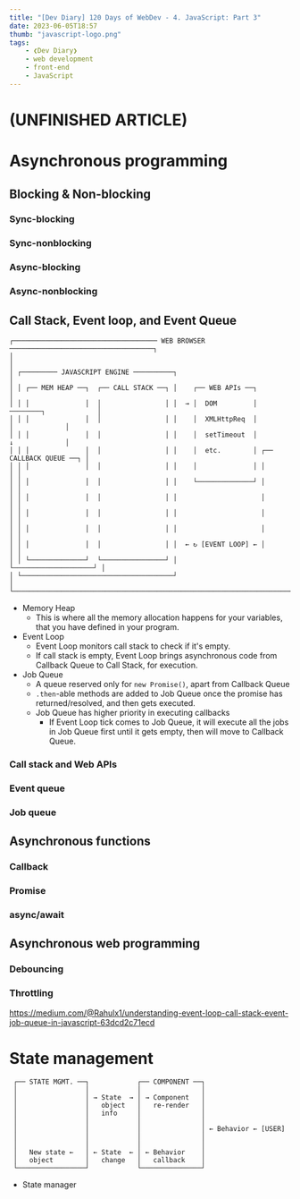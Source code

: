 ```yaml
---
title: "[Dev Diary] 120 Days of WebDev - 4. JavaScript: Part 3"
date: 2023-06-05T18:57
thumb: "javascript-logo.png"
tags: 
    - ❮Dev Diary❯
    - web development
    - front-end
    - JavaScript
---
```


# (UNFINISHED ARTICLE)

# Asynchronous programming

## Blocking & Non-blocking

### Sync-blocking
### Sync-nonblocking
### Async-blocking
### Async-nonblocking

## Call Stack, Event loop, and Event Queue
```
┌──────────────────────────────────── WEB BROWSER ────────────────────────────────────┐  
│                                                                                     │
│ ┌───────── JAVASCRIPT ENGINE ──────────┐                                            │
│ │ ┌── MEM HEAP ──┐  ┌── CALL STACK ──┐ │    ┌── WEB APIs ──┐                        │
│ │ │              │  │                │ │  → │  DOM         │  ────────┐             │
│ │ │              │  │                │ │    │  XMLHttpReq  │          │             │ 
│ │ │              │  │                │ │    │  setTimeout  │          ↓             │
│ │ │              │  │                │ │    │  etc.        │ ┌── CALLBACK QUEUE ──┐ │ 
│ │ │              │  │                │ │    │              │ │                    │ │
│ │ │              │  │                │ │    └──────────────┘ │                    │ │
│ │ │              │  │                │ │                     │                    │ │
│ │ │              │  │                │ │                     │                    │ │
│ │ │              │  │                │ │                     │                    │ │
│ │ │              │  │                │ │  ← ↻ [EVENT LOOP] ← │                    │ │
│ │ └──────────────┘  └────────────────┘ │                     └────────────────────┘ │   
│ └──────────────────────────────────────┘                                            │
└─────────────────────────────────────────────────────────────────────────────────────┘ 
```
- Memory Heap
    - This is where all the memory allocation happens for your variables, that you have defined in your program.
- Event Loop
    - Event Loop monitors call stack to check if it's empty.
    - If call stack is empty, Event Loop brings asynchronous code from Callback Queue to Call Stack, for execution.
- Job Queue
    - A queue reserved only for `new Promise()`, apart from Callback Queue
    - `.then`-able methods are added to Job Queue once the promise has returned/resolved, and then gets executed.
    - Job Queue has higher priority in executing callbacks
        - If Event Loop tick comes to Job Queue, it will execute all the jobs in Job Queue first until it gets empty, then will move to Callback Queue.

### Call stack and Web APIs

### Event queue
### Job queue

## Asynchronous functions
### Callback
### Promise
### async/await

## Asynchronous web programming
### Debouncing
### Throttling

https://medium.com/@Rahulx1/understanding-event-loop-call-stack-event-job-queue-in-javascript-63dcd2c71ecd


# State management
```
 ┌── STATE MGMT. ──┐            ┌── COMPONENT ──┐ 
 │                 │            │               │ 
 │                 │ → State  → │ → Component   │ 
 │                 │   object   │   re-render   │ 
 │                 │   info     │               │ 
 │                 │            │               │         
 │                 │            │               │ ← Behavior ← [USER]
 │                 │            │               │ 
 │                 │            │               │ 
 │   New state ←   │ ← State  ← │ ← Behavior    │ 
 │   object        │   change   │   callback    │ 
 └─────────────────┘            └───────────────┘ 
```
- State manager